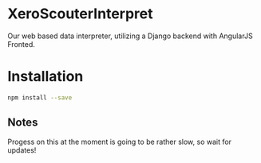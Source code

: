 # XeroScouterInterpret

Our web based data interpreter, utilizing a Django backend with AngularJS Fronted.

# Installation

```bash
npm install --save
```

## Notes
Progess on this at the moment is going to be rather slow, so wait for updates!